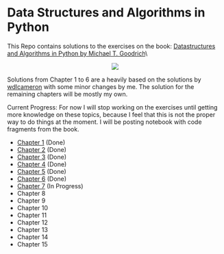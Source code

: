 # Data Structures and Algorithms in Python
This Repo contains solutions to the exercises on the book: [Datastructures and Algorithms in Python by Michael T. Goodrich](https://www.amazon.com/Structures-Algorithms-Python-Michael-Goodrich/dp/1118290275)\ 
<p align="center">
  <img src="https://media.wiley.com/product_data/coverImage300/75/11182902/1118290275.jpg"/>
</p>

Solutions from Chapter 1 to 6 are a heavily based on the solutions by [wdlcameron](https://github.com/wdlcameron/Solutions-to-Data-Structures-and-Algorithms-in-Python) with some minor changes by me. The solution for the remaining chapters will be mostly my own.

Current Progress:
For now I will stop working on the exercises until getting more knowledge on these topics, because I feel that this is not the proper way to do things at the moment. I will be posting notebook with code fragments from the book.
- [Chapter 1](/Chapter1.ipynb) (Done)
- [Chapter 2](/Chapter2.ipynb) (Done)
- [Chapter 3](/Chapter3.ipynb) (Done)
- [Chapter 4](/Chapter4.ipynb) (Done)
- [Chapter 5](/Chapter5.ipynb) (Done)
- [Chapter 6](/Chapter6.ipynb) (Done)
- [Chapter 7](/Chapter7.ipynb) (In Progress)
- Chapter 8
- Chapter 9
- Chapter 10
- Chapter 11
- Chapter 12
- Chapter 13
- Chapter 14
- Chapter 15
